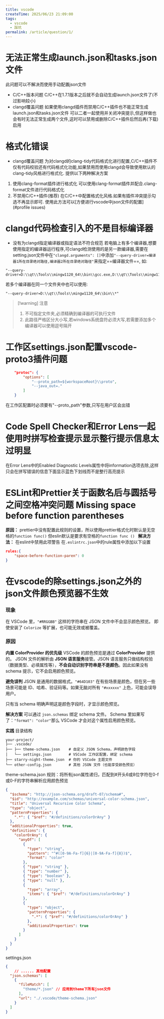 ```yaml
---
title: vscode
createTime: 2025/06/23 21:09:00
tags:
  - vscode
  - 踩坑
permalink: /article/question/1/
---
```

# 无法正常生成launch.json和tasks.json文件
此问题可以不解决而使用手动配置json文件
- C/C++版本问题
C/C++在1.7.1版本之后就不会自动生成launch.json文件了(不过影响较小)
- clangd覆盖问题
如果使用clangd插件而禁用C/C++插件也不能正常生成launch.json和tasks.json文件
可以二者一起使用并关闭冲突提示,但这样做也会有时无法正常生成两个文件,这时可以禁用或删除C/C++插件后然后再(下载)启用

# 格式化错误
- clangd覆盖问题
为对clangd的clang-tidy代码格式化进行配置,C/C++插件不仅有代码校验还有代码格式化功能,如果禁用而使用clangd会导致使用默认的clang-tidy风格进行格式化. 提供以下两种解决方案
1. 使用clang-format插件进行格式化
可以使用clang-format插件并配合.clang-format文件进行代码格式化
2. 不禁用C/C++插件(推荐)
在C/C++中配置格式化风格.如果有插件冲突提示勾选不再显示即可.
使用此方法可以[方便进行vscode中json文件的配置](#profile issues)

# clangd代码检查引入的不是目标编译器
- 没有为clangd指定编译器或指定语法不符合规范
若电脑上有多个编译器,想要使用指定的编译器运行程序,可clangd检测使用的是另一款编译器,需要在setting.json文件中在`"clangd.arguments": []`中添加`"--query-driver=编译器1所在目录绝对路径,编译器2所在目录绝对路径"`来指定==编译器文件==, 如:
```
"--query-driver=D:\\qt\\Tools\\mingw1120_64\\bin\\gcc.exe,D:\\qt\\Tools\\mingw1120_64\\bin\\g++.exe"
```
若多个编译器在同一个文件夹中也可以使用:
```
"--query-driver=D:\\qt\\Tools\\mingw1120_64\\bin\\*"
```

> [!warning] 注意
> 1. 不可指定文件夹,必须精确到编译器的可执行文件
> 2. 此路径严格区分大小写,若windows系统盘符必须大写,若需要添加多个编译器可以使用逗号隔开

# 工作区settings.json配置vscode-proto3插件问题
```json
    "protoc": {
        "options": [
            "--proto_path=${workspaceRoot}\\proto",
            "--java_out=."
        ]
    }
```
在工作区配置时必须要有"--proto_path"参数,只写在用户区会出错

# Code Spell Checker和Error Lens一起使用时拼写检查提示显示整行提示信息太过明显
在Error Lens中的Enabled Diagnostic Levels属性中将information选项去除,这样只会在拼写错误的信息下面显示蓝色下划线而不是整行高亮提示


# ESLint和Prettier关于函数名后与圆括号之间空格冲突问题 Missing space before function parentheses
**原因：**
prettier中没有配置此规则的设置，所以使用prettier格式化时默认是无空格的`function func()`
但eslin默认是要求有空格的`function func () `
**解决方法：**
在eslint中禁用此项警告
在`.eslintrc.json`中的rule属性中添加以下设置
```.eslintrc.json
rules:{
	"space-before-function-paren": 0
}
```

# 在vscode的除settings.json之外的json文件颜色预览器不生效

### 现象
在 VSCode 里，`"#RRGGBB"` 这样的字符串在 JSON 文件中不会显示颜色预览。
即使安装了 `Colorize` 等扩展，也可能无效或被覆盖。

### 原因

**内置 ColorProvider 的优先级**
VSCode 的颜色预览是通过 **ColorProvider** 提供的。 JSON 文件的解析由 **JSON 语言服务**接管。JSON 语言服务只做结构校验（数据类型、必填属性等），**不会自动识别字符串是不是颜色**。因此如果没有 schema 提示，它不会启用颜色预览。

**避免误判**
JSON 是通用的数据格式。`"#64D103"` 在有些场景是颜色，但在另一些场景可能是 ID、哈希、验证码等。如果无脑对所有 `"#xxxxxx"` 上色，可能会误导用户。

只有当 schema 明确声明这是颜色字段时，才显示颜色预览。

**解决方案**
可以通过 `json.schemas` 绑定 schema 文件。
Schema 里如果写了：`"format": "color"`那么 VSCode 才会对这个属性启用颜色预览。

**实践**
目录结构
```
your-project/
├── .vscode/
├── ├── theme-schema.json    # 自定义 JSON Schema，声明颜色字段
│   └── settings.json        # VSCode 工作区配置，绑定 schema
├── starry-night-theme.json  # 你的 VSCode 主题文件
└── other-config.json        # 其他 JSON 文件（也能享受颜色预览）
```

theme-schema.json
规则：将所有json属性递归，匹配到#开头6或8位字符在0-f或0-F的字符串解析应用颜色预览
```json
{
  "$schema": "http://json-schema.org/draft-07/schema#",
  "$id": "http://example.com/schemas/universal-color-schema.json",
  "title": "Universal Recursive Color Schema",
  "type": "object",
  "patternProperties": {
    ".*": { "$ref": "#/definitions/colorOrAny" }
  },
  "additionalProperties": true,
  "definitions": {
    "colorOrAny": {
      "anyOf": [
        {
          "type": "string",
          "pattern": "^#([0-9A-Fa-f]{6}|[0-9A-Fa-f]{8})$",
          "format": "color"
        },
        { "type": "string" },
        { "type": "number" },
        { "type": "boolean" },
        { "type": "null" },
        {
          "type": "array",
          "items": { "$ref": "#/definitions/colorOrAny" }
        },
        {
          "type": "object",
          "patternProperties": {
            ".*": { "$ref": "#/definitions/colorOrAny" }
          },
          "additionalProperties": true
        }
      ]
    }
  }
}
```

settings.json
```json
{
	// ...... 其他配置
  "json.schemas": [
    {
      "fileMatch": [
        "theme/*.json" // 应用到theme下所有json文件
      ],
      "url": "./.vscode/theme-schema.json"
    }
  ]
}
```
